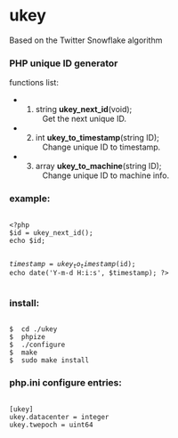 ukey
====
Based on the Twitter Snowflake algorithm

<h3>PHP unique ID generator</h3>

functions list:<br />

* 1) string <b>ukey_next_id</b>(void);<br />
&nbsp;&nbsp;&nbsp;Get the next unique ID.<br />

* 2) int <b>ukey_to_timestamp</b>(string ID);<br />
&nbsp;&nbsp;&nbsp;Change unique ID to timestamp.<br />

* 3) array <b>ukey_to_machine</b>(string ID);<br />
&nbsp;&nbsp;&nbsp;Change unique ID to machine info.<br />


<h3>example:</h3>
<pre><code>
&lt;?php
$id = ukey_next_id();
echo $id;

$timestamp = ukey_to_timestamp($id);
echo date('Y-m-d H:i:s', $timestamp);
?&gt;
</code></pre>


<h3>install:</h3>
<pre><code>
$  cd ./ukey
$  phpize
$  ./configure
$  make
$  sudo make install
</code></pre>


<h3>php.ini configure entries:</h3>
<pre><code>
[ukey]
ukey.datacenter = integer
ukey.twepoch = uint64
</code></pre>
